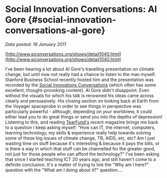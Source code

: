 # Social Innovation Conversations: Al Gore {#social-innovation-conversations-al-gore}

_Date posted: 19 January 2011_

[http://www.siconversations.org/shows/detail1040.html](http://www.siconversations.org/shows/detail1040.html)

I've been hearing a lot about Al Gore's travelling presentation on climate change, but until now not really had a chance to listen to the man myself. Stanford Business School recently hosted him and the presentation was recorded by the [Social Innovations Conversations](http://www.siconversations.org/index.html) (which often has some excellent, thought-provoking content). Al Gore didn't disappoint. Even without the visuals for which his talk is renowned his ideas came across clearly and persuasively. His closing section on looking back at Earth from the Voyager spaceprobe in order to see things in perspective was particularly powerful - although, depending on your worldview, it could either lead you to do great things or send you into the depths of depression! Listening to this, and reading [TearFund's](http://www.tearfund.org/) recent magazine brings me back to a question I keep asking myself: "How can IT, the internet, computers, learning technology, my skills & experience really help towards solving some of these big issues of climate change, TB, AIDS, etc, etc? Am I just wasting time on stuff because it's interesting & because it pays the bills, or is there a way in which that stuff can be channelled for the greater good, not just for those people who can afford the technology?" I've been asking that since I started teaching ICT 20 years ago, and still haven't come to a definite conclusion. It's a matter of trying to link the "Why am I here?" question with the "What am I doing about it?" question....